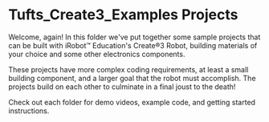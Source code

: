 # Tufts_Create3_Examples Projects

Welcome, again! In this folder we've put together some sample projects that can be built with iRobot™ Education's Create®3 Robot, building materials of your choice 
and some other electronics components. 

These projects have more complex coding requirements, at least a small building component, and a larger goal that the robot must accomplish. The projects
build on each other to culminate in a final joust to the death!

Check out each folder for demo videos, example code, and getting started instructions. 
